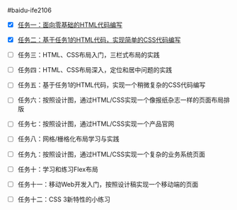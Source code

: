#baidu-ife2106

- [x] [任务一：面向零基础的HTML代码编写](https://yuhaihua200.github.io/baidu-ife2016/task01/task01.html)

- [x] [任务二：基于任务1的HTML代码，实现简单的CSS代码编写](https://yuhaihua200.github.io/baidu-ife2016/task02/task02.html)

- [ ] 任务三：HTML、CSS布局入门，三栏式布局的实践

- [ ] 任务四：HTML、CSS布局深入，定位和居中问题的实践

- [ ] 任务五：基于任务1的HTML代码，实现一个稍微复杂的CSS代码编写

- [ ] 任务六：按照设计图，通过HTML/CSS实现一个像报纸杂志一样的页面布局排版

- [ ] 任务七：按照设计图，通过HTML/CSS实现一个产品官网

- [ ] 任务八：网格/栅格化布局学习与实践

- [ ] 任务九：按照设计图，通过HTML/CSS实现一个复杂的业务系统页面

- [ ] 任务十：学习和练习Flex布局

- [ ] 任务十一：移动Web开发入门，按照设计稿实现一个移动端的页面

- [ ] 任务十二：CSS 3新特性的小练习
